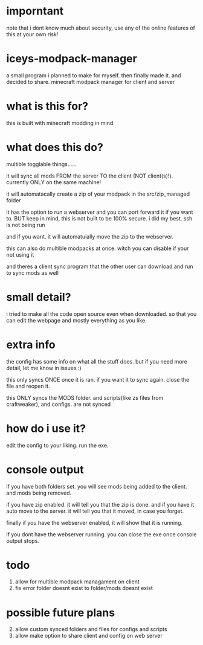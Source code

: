 # imporntant
note that i dont know much about security, use any of the online features of this at your own risk!

# iceys-modpack-manager
a small program i planned to make for myself. then finally made it. and decided to share. minecraft modpack manager for client and server


# what is this for? 
this is built with minecraft modding in mind

# what does this do? 
multible togglable things......

it will sync all mods FROM the server TO the client (NOT client(s)!). currently ONLY on the same machine!

it will automatacally create a zip of your modpack in the src/zip_managed folder

it has the option to run a webserver and you can port forward it if you want to. BUT keep in mind, this is not built to be 100% secure. i did my best. 
ssh is not being run

and if you want. it will automatuially move the zip to the webserver.

this can also do multible modpacks at once. witch you can disable if your not using it

and theres a client sync program that the other user can download and run to sync mods as well

# small detail?
i tried to make all the code open source even when downloaded. so that you can edit the webpage and mostly everything as you like.

# extra info
the config has some info on what all the stuff does. but if you need more detail, let me know in issues :)

this only syncs ONCE once it is ran. if you want it to sync again. close the file and reopen it.

this ONLY syncs the MODS folder. and scripts(like zs files from craftweaker), and configs. are not synced

# how do i use it?
edit the config to your liking. run the exe. 

# console output
if you have both folders set. you will see mods being added to the client. and mods being removed.

if you have zip enabled. it will tell you that the zip is done. and if you have it auto move to the server. it will tell you that it moved, in case 
you forget.

finally if you have the webserver enabled, it will show that it is running.

if you dont have the webserver running. you can close the exe once console output stops.

# todo
1. allow for multible modpack managament on client
2. fix error folder doesnt exist to folder/mods doesnt exist

# possible future plans

2. allow custom synced folders and files for configs and scripts
3. allow make option to share client and config on web server
